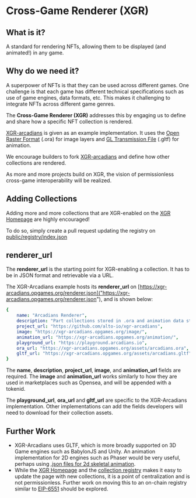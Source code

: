 # Cross-Game Renderer (XGR)

## What is it?

A standard for rendering NFTs, allowing them to be displayed (and animated!) in any game.

## Why do we need it?

A superpower of NFTs is that they can be used across different games. One challenge is that each game has different technical specifications such as use of game engines, data formats, etc. This makes it challenging to integrate NFTs across different game genres.

The **Cross-Game Renderer (XGR)** addresses this by engaging us to define and share how a specific NFT collection is rendered.

[XGR-arcadians](https://github.com/alto-io/xgr-arcadians) is given as an example implementation. It uses the [Open Raster Format](https://gitlab.com/inklabapp/jsora) (.ora) for image layers and [GL Transmission File](https://learn.microsoft.com/en-us/windows/mixed-reality/distribute/creating-3d-models-for-use-in-the-windows-mixed-reality-home) (.gltf) for animation. 

We encourage builders to fork [XGR-arcadians](https://github.com/alto-io/xgr-arcadians) and define how other collections are rendered.

As more and more projects build on XGR, the vision of permissionless cross-game interoperability will be realized.

## Adding Collections

Adding more and more collections that are XGR-enabled on the [XGR Homepage](https://xgr.opgames.org/) are highly encouraged! 

To do so, simply create a pull request updating the registry on [public/registry/index.json](public/registry/index.json)

## renderer_url

The **renderer_url** is the starting point for XGR-enabling a collection. It has to be in JSON format and retrievable via a URL. 

The XGR-Arcadians example hosts its **renderer_url** on [https://xgr-arcadians.opgames.org/renderer.json]("https://xgr-arcadians.opgames.org/renderer.json"), and is shown below:

```yaml
{
    name: "Arcadians Renderer",
    description: "Part collections stored in .ora and animation data stored in .gltf",
    project_url: "https://github.com/alto-io/xgr-arcadians",
    image: "https://xgr-arcadians.opgames.org/image/",
    animation_url: "https://xgr-arcadians.opgames.org/animation/",
    playground_url: "https://playground.arcadians.io",
    ora_url: "https://xgr-arcadians.opgames.org/assets/arcadians.ora",
    gltf_url: "https://xgr-arcadians.opgames.org/assets/arcadians.gltf"
}
```

The **name**, **description**, **project_url**, **image**, and **animation_url** fields are required. The **image** and **animation_url** works similarly to how they are used in marketplaces such as Opensea, and will be appended with a tokenid.

The **playground_url**, **ora_url** and **gltf_url** are specific to the XGR-Arcadians implementation. Other implementations can add the fields developers will need to download for their collection assets.


## Further Work

* XGR-Arcadians uses GLTF, which is more broadly supported on 3D Game engines such as BabylonJS and Unity. An animation implementation for 2D engines such as Phaser would be very useful, perhaps using [.json files for 2d skeletal animation](https://github.com/EsotericSoftware/spine-runtimes/).
* While the [XGR Homepage](https://xgr.opgames.org/) and the [collection registry](public/registry/index.json) makes it easy to update the page with new collections, it is a point of centralization and is not permissionless. Further work on moving this to an on-chain registry similar to [EIP-6551](https://eips.ethereum.org/EIPS/eip-6551) should be explored. 
